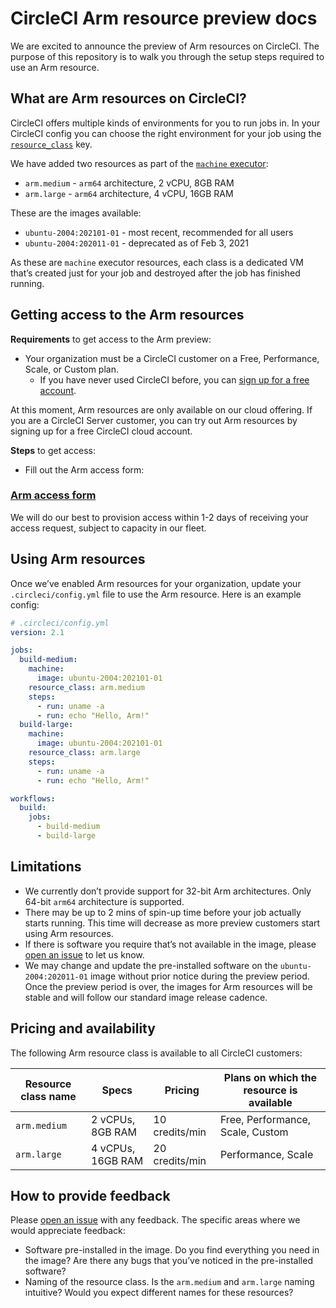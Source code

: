 # CircleCI Arm resource preview docs

We are excited to announce the preview of Arm resources on CircleCI. The purpose of this repository is to walk you through the setup steps required to use an Arm resource.

## What are Arm resources on CircleCI?

CircleCI offers multiple kinds of environments for you to run jobs in. In your CircleCI config you can choose the right environment for your job using the [`resource_class`](https://circleci.com/docs/2.0/configuration-reference/#resource_class) key.

We have added two resources as part of the [`machine` executor](https://circleci.com/docs/2.0/configuration-reference/#machine-executor-linux):

* `arm.medium` - `arm64` architecture, 2 vCPU, 8GB RAM
* `arm.large` - `arm64` architecture, 4 vCPU, 16GB RAM

These are the images available:

* `ubuntu-2004:202101-01` - most recent, recommended for all users
* `ubuntu-2004:202011-01` - deprecated as of Feb 3, 2021

As these are `machine` executor resources, each class is a dedicated VM that’s created just for your job and destroyed after the job has finished running.

## Getting access to the Arm resources

**Requirements** to get access to the Arm preview:

* Your organization must be a CircleCI customer on a Free, Performance, Scale, or Custom plan.
  * If you have never used CircleCI before, you can [sign up for a free account](https://circleci.com/signup/).
  
At this moment, Arm resources are only available on our cloud offering. If you are a CircleCI Server customer, you can try out Arm resources by signing up for a free CircleCI cloud account.
  
**Steps** to get access:

* Fill out the Arm access form:

### [Arm access form](https://form.asana.com/?k=S8EKGU3o66ld_qYXsdOQww&d=5374345383152)

We will do our best to provision access within 1-2 days of receiving your access request, subject to capacity in our fleet.

## Using Arm resources

Once we’ve enabled Arm resources for your organization, update your `.circleci/config.yml` file to use the Arm resource. Here is an example config:

```yaml
# .circleci/config.yml
version: 2.1

jobs:
  build-medium:
    machine:
      image: ubuntu-2004:202101-01
    resource_class: arm.medium
    steps:
      - run: uname -a
      - run: echo "Hello, Arm!"
  build-large:
    machine:
      image: ubuntu-2004:202101-01
    resource_class: arm.large
    steps:
      - run: uname -a
      - run: echo "Hello, Arm!"

workflows:
  build:
    jobs:
      - build-medium
      - build-large
```

## Limitations

* We currently don’t provide support for 32-bit Arm architectures. Only 64-bit `arm64` architecture is supported.
* There may be up to 2 mins of spin-up time before your job actually starts running. This time will decrease as more preview customers start using Arm resources.
* If there is software you require that’s not available in the image, please [open an issue](https://github.com/CircleCI-Public/arm-preview-docs/issues) to let us know.
* We may change and update the pre-installed software on the `ubuntu-2004:202011-01` image without prior notice during the preview period. Once the preview period is over, the images for Arm resources will be stable and will follow our standard image release cadence.

## Pricing and availability

The following Arm resource class is available to all CircleCI customers:

|Resource class name|Specs|Pricing|Plans on which the resource is available|
|---|---|---|---|
|`arm.medium`|2 vCPUs, 8GB RAM |10 credits/min| Free, Performance, Scale, Custom|
|`arm.large` |4 vCPUs, 16GB RAM|20 credits/min| Performance, Scale              |

## How to provide feedback

Please [open an issue](https://github.com/CircleCI-Public/arm-preview-docs/issues) with any feedback. The specific areas where we would appreciate feedback:

* Software pre-installed in the image. Do you find everything you need in the image? Are there any bugs that you’ve noticed in the pre-installed software?
* Naming of the resource class. Is the `arm.medium` and `arm.large` naming intuitive? Would you expect different names for these resources?
